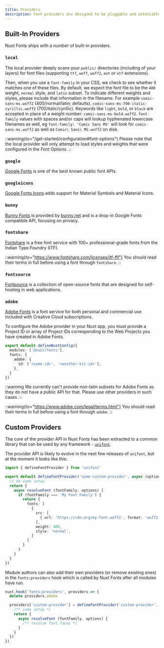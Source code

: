 ```yaml
---
title: Providers
description: Font providers are designed to be pluggable and extensible, so no matter your setup you should be able to use an existing provider or write your own.
---
```


## Built-In Providers

Nuxt Fonts ships with a number of built-in providers.

### `local`

The local provider deeply scans your `public/` directories (including of your layers) for font files (supporting `ttf`, `woff`, `woff2`, `eot` or `otf` extensions).

Then, when you use a `font-family` in your CSS, we check to see whether it matches one of these files. By default, we expect the font file to be the `400` weight, `normal` style, and `latin` subset. To indicate different weights and styles, please include that information in the filename. For example `comic-sans-ms.woff2` (400/normal/latin; defaults), `comic-sans-ms-700-italic-cyrillic.woff2` (700/italic/cyrillic). Keywords like `light`, `bold`, or `black` are accepted in place of a weight number: `comic-sans-ms-bold.woff2`. `font-family` values with spaces and/or caps will lookup hyphenated lowercase filenames as well, eg `font-family: 'Comic Sans MS'` will look for `comic-sans-ms.woff2` as well as `Comic\ Sans\ MS.woff2` on disk.

::warning{to="/get-started/configuration#font-options"}
Please note that the local provider will only attempt to load styles and weights that were configured in the *Font Options*.
::

### `google`

[Google Fonts](https://fonts.google.com/) is one of the best known public font APIs.

### `googleicons`

[Google Fonts Icons](https://fonts.google.com/icons) adds support for Material Symbols and Material Icons.

### `bunny`

[Bunny Fonts](https://fonts.bunny.net/) is provided by [bunny.net](https://bunny.net/) and is a drop-in Google Fonts compatible API, focusing on privacy.

### `fontshare`

[Fontshare](https://www.fontshare.com/) is a free font service with 100+ professional-grade fonts from the Indian Type Foundry (ITF).

::warning{to="https://www.fontshare.com/licenses/itf-ffl"}
You should read their terms in full before using a font through `fontshare`.
::

### `fontsource`

[Fontsource](https://fontsource.org/docs/getting-started/introduction) is a collection of open-source fonts that are designed for self-hosting in web applications.

### `adobe`

[Adobe Fonts](https://fonts.adobe.com/) is a font service for both personal and commercial use included with Creative Cloud subscriptions.

To configure the Adobe provider in your Nuxt app, you must provide a Project ID or array of Project IDs corresponding to the Web Projects you have created in Adobe Fonts.

```ts
export default defineNuxtConfig({
  modules: ['@nuxt/fonts'],
  fonts: {
    adobe: {
      id: ['<some-id>', '<another-kit-id>'],
    },
  }
})
```

::warning
We currently can't provide non-latin subsets for Adobe Fonts as they do not have a public API for that. Please use other providers in such cases.
::

::warning{to="https://www.adobe.com/legal/terms.html"}
You should read their terms in full before using a font through `adobe`.
::

## Custom Providers

The core of the provider API in Nuxt Fonts has been extracted to a common library that can be used by any framework - [`unifont`](https://github.com/unjs/unifont).

The provider API is likely to evolve in the next few releases of `unifont`, but at the moment it looks like this:

```ts
import { defineFontProvider } from 'unifont'

export default defineFontProvider('some-custom-provider', async (options) => {
  // do some setup
  return {
    async resolveFont (fontFamily, options) {
      if (fontFamily === 'My Font Family') {
        return {
          fonts: [
            {
              src: [
                { url: 'https://cdn.org/my-font.woff2', format: 'woff2' },
              ],
              weight: 400,
              style: 'normal',
            }
          ]
        }
      }
    }
  }
})
```

Module authors can also add their own providers (or remove existing ones) in the `fonts:providers` hook which is called by Nuxt Fonts after all modules have run.

```ts
nuxt.hook('fonts:providers', providers => {
  delete providers.adobe

  providers['custom-provider'] = defineFontProvider('custom-provider', async () => {
    /** some setup */
    return {
      async resolveFont (fontFamily, options) {
        /** resolve font faces */
      }
    }
  })
})
```
